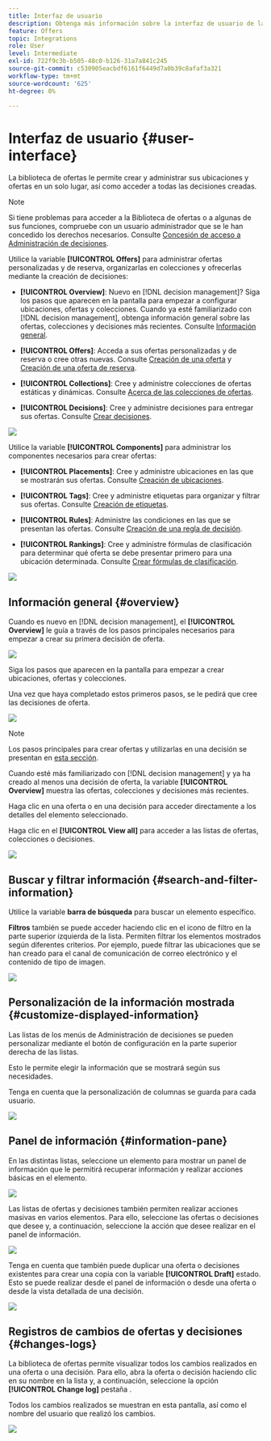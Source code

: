 ```yaml
---
title: Interfaz de usuario
description: Obtenga más información sobre la interfaz de usuario de la biblioteca de ofertas
feature: Offers
topic: Integrations
role: User
level: Intermediate
exl-id: 722f9c3b-b505-48c0-b126-31a7a841c245
source-git-commit: c530905eacbdf6161f6449d7a0b39c8afaf3a321
workflow-type: tm+mt
source-wordcount: '625'
ht-degree: 0%

---
```


# Interfaz de usuario {#user-interface}

La biblioteca de ofertas le permite crear y administrar sus ubicaciones y ofertas en un solo lugar, así como acceder a todas las decisiones creadas.

>[!NOTE]
>
>Si tiene problemas para acceder a la Biblioteca de ofertas o a algunas de sus funciones, compruebe con un usuario administrador que se le han concedido los derechos necesarios. Consulte [Concesión de acceso a Administración de decisiones](starting-offer-decisioning.md#granting-acess-to-decision-management).

Utilice la variable  **[!UICONTROL Offers]** para administrar ofertas personalizadas y de reserva, organizarlas en colecciones y ofrecerlas mediante la creación de decisiones:

* **[!UICONTROL Overview]**: Nuevo en [!DNL decision management]? Siga los pasos que aparecen en la pantalla para empezar a configurar ubicaciones, ofertas y colecciones. Cuando ya esté familiarizado con [!DNL decision management], obtenga información general sobre las ofertas, colecciones y decisiones más recientes. Consulte [Información general](#overview).

* **[!UICONTROL Offers]**: Acceda a sus ofertas personalizadas y de reserva o cree otras nuevas. Consulte [Creación de una oferta](../offer-library/creating-personalized-offers.md) y [Creación de una oferta de reserva](../offer-library/creating-fallback-offers.md).

* **[!UICONTROL Collections]**: Cree y administre colecciones de ofertas estáticas y dinámicas. Consulte [Acerca de las colecciones de ofertas](../offer-library/creating-collections.md).

* **[!UICONTROL Decisions]**: Cree y administre decisiones para entregar sus ofertas. Consulte [Crear decisiones](../offer-activities/create-offer-activities.md).

![](../assets/offers_menu.png)

Utilice la variable  **[!UICONTROL Components]** para administrar los componentes necesarios para crear ofertas:

* **[!UICONTROL Placements]**: Cree y administre ubicaciones en las que se mostrarán sus ofertas. Consulte [Creación de ubicaciones](../offer-library/creating-placements.md).

* **[!UICONTROL Tags]**: Cree y administre etiquetas para organizar y filtrar sus ofertas. Consulte [Creación de etiquetas](../offer-library/creating-tags.md).

* **[!UICONTROL Rules]**: Administre las condiciones en las que se presentan las ofertas. Consulte [Creación de una regla de decisión](../offer-library/creating-decision-rules.md).

* **[!UICONTROL Rankings]**: Cree y administre fórmulas de clasificación para determinar qué oferta se debe presentar primero para una ubicación determinada. Consulte [Crear fórmulas de clasificación](../ranking/create-ranking-formulas.md).

![](../assets/offer_activities.png)

## Información general {#overview}

Cuando es nuevo en [!DNL decision management], el **[!UICONTROL Overview]** le guía a través de los pasos principales necesarios para empezar a crear su primera decisión de oferta.

![](../assets/overview_onboarding.png)

Siga los pasos que aparecen en la pantalla para empezar a crear ubicaciones, ofertas y colecciones.

Una vez que haya completado estos primeros pasos, se le pedirá que cree las decisiones de oferta.

![](../assets/overview_collection-created.png)

>[!NOTE]
>
>Los pasos principales para crear ofertas y utilizarlas en una decisión se presentan en [esta sección](../offer-library/key-steps.md).

Cuando esté más familiarizado con [!DNL decision management] y ya ha creado al menos una decisión de oferta, la variable **[!UICONTROL Overview]** muestra las ofertas, colecciones y decisiones más recientes.

Haga clic en una oferta o en una decisión para acceder directamente a los detalles del elemento seleccionado.

Haga clic en el **[!UICONTROL View all]** para acceder a las listas de ofertas, colecciones o decisiones.

![](../assets/overview_view-all.png)

## Buscar y filtrar información {#search-and-filter-information}

Utilice la variable **barra de búsqueda** para buscar un elemento específico.

**Filtros** también se puede acceder haciendo clic en el icono de filtro en la parte superior izquierda de la lista. Permiten filtrar los elementos mostrados según diferentes criterios. Por ejemplo, puede filtrar las ubicaciones que se han creado para el canal de comunicación de correo electrónico y el contenido de tipo de imagen.

![](../assets/filters.png)

## Personalización de la información mostrada {#customize-displayed-information}

Las listas de los menús de Administración de decisiones se pueden personalizar mediante el botón de configuración en la parte superior derecha de las listas.

Esto le permite elegir la información que se mostrará según sus necesidades.

Tenga en cuenta que la personalización de columnas se guarda para cada usuario.

![](../assets/columns.png)

## Panel de información {#information-pane}

En las distintas listas, seleccione un elemento para mostrar un panel de información que le permitirá recuperar información y realizar acciones básicas en el elemento.

![](../assets/information-pane.png)

Las listas de ofertas y decisiones también permiten realizar acciones masivas en varios elementos. Para ello, seleccione las ofertas o decisiones que desee y, a continuación, seleccione la acción que desee realizar en el panel de información.

![](../assets/bulk-actions.png)

Tenga en cuenta que también puede duplicar una oferta o decisiones existentes para crear una copia con la variable **[!UICONTROL Draft]** estado. Esto se puede realizar desde el panel de información o desde una oferta o desde la vista detallada de una decisión.

![](../assets/duplicate-offer.png)

## Registros de cambios de ofertas y decisiones {#changes-logs}

La biblioteca de ofertas permite visualizar todos los cambios realizados en una oferta o una decisión. Para ello, abra la oferta o decisión haciendo clic en su nombre en la lista y, a continuación, seleccione la opción **[!UICONTROL Change log]** pestaña .

Todos los cambios realizados se muestran en esta pantalla, así como el nombre del usuario que realizó los cambios.

![](../assets/change-logs.png)

